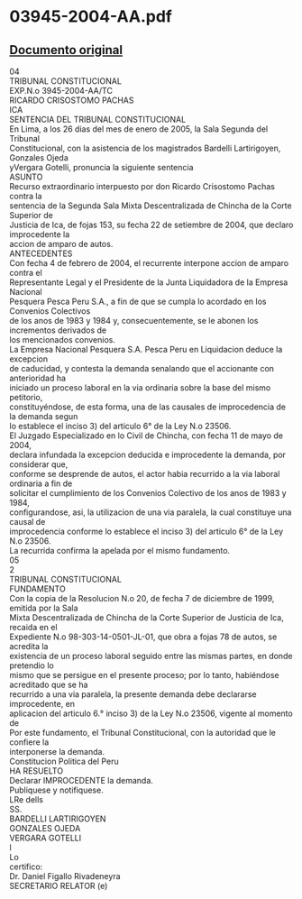 
03945-2004-AA.pdf
=================
  
[Documento original](https://tc.gob.pe/jurisprudencia/2005/03945-2004-AA.pdf)  
---  
04  
TRIBUNAL CONSTITUCIONAL  
EXP.N.o 3945-2004-AA/TC  
RICARDO CRISOSTOMO PACHAS  
ICA  
SENTENCIA DEL TRIBUNAL CONSTITUCIONAL  
En Lima, a los 26 dias del mes de enero de 2005, la Sala Segunda del Tribunal  
Constitucional, con la asistencia de los magistrados Bardelli Lartirigoyen, Gonzales Ojeda  
yVergara Gotelli, pronuncia la siguiente sentencia  
ASUNTO  
Recurso extraordinario interpuesto por don Ricardo Crisostomo Pachas contra la  
sentencia de la Segunda Sala Mixta Descentralizada de Chincha de la Corte Superior de  
Justicia de Ica, de fojas 153, su fecha 22 de setiembre de 2004, que declaro improcedente la  
accion de amparo de autos.  
ANTECEDENTES  
Con fecha 4 de febrero de 2004, el recurrente interpone accion de amparo contra el  
Representante Legal y el Presidente de la Junta Liquidadora de la Empresa Nacional  
Pesquera Pesca Peru S.A., a fin de que se cumpla lo acordado en los Convenios Colectivos  
de los anos de 1983 y 1984 y, consecuentemente, se le abonen los incrementos derivados de  
los mencionados convenios.  
La Empresa Nacional Pesquera S.A. Pesca Peru en Liquidacion deduce la excepcion  
de caducidad, y contesta la demanda senalando que el accionante con anterioridad ha  
iniciado un proceso laboral en la via ordinaria sobre la base del mismo petitorio,  
constituyéndose, de esta forma, una de las causales de improcedencia de la demanda segun  
lo establece el inciso 3) del articulo 6° de la Ley N.o 23506.  
El Juzgado Especializado en lo Civil de Chincha, con fecha 11 de mayo de 2004,  
declara infundada la excepcion deducida e improcedente la demanda, por considerar que,  
conforme se desprende de autos, el actor habia recurrido a la via laboral ordinaria a fin de  
solicitar el cumplimiento de los Convenios Colectivo de los anos de 1983 y 1984,  
configurandose, asi, la utilizacion de una via paralela, la cual constituye una causal de  
improcedencia conforme lo establece el inciso 3) del articulo 6° de la Ley N.o 23506.  
La recurrida confirma la apelada por el mismo fundamento.  
05  
2  
TRIBUNAL CONSTITUCIONAL  
FUNDAMENTO  
Con la copia de la Resolucion N.o 20, de fecha 7 de diciembre de 1999, emitida por la Sala  
Mixta Descentralizada de Chincha de la Corte Superior de Justicia de Ica, recaida en el  
Expediente N.o 98-303-14-0501-JL-01, que obra a fojas 78 de autos, se acredita la  
existencia de un proceso laboral seguido entre las mismas partes, en donde pretendio lo  
mismo que se persigue en el presente proceso; por lo tanto, habiéndose acreditado que se ha  
recurrido a una via paralela, la presente demanda debe declararse improcedente, en  
aplicacion del articulo 6.° inciso 3) de la Ley N.o 23506, vigente al momento de  
Por este fundamento, el Tribunal Constitucional, con la autoridad que le confiere la  
interponerse la demanda.  
Constitucion Politica del Peru  
HA RESUELTO  
Declarar IMPROCEDENTE la demanda.  
Publiquese y notifiquese.  
LRe dells  
SS.  
BARDELLI LARTIRIGOYEN  
GONZALES OJEDA  
VERGARA GOTELLI  
l  
Lo  
certifico:  
Dr. Daniel Figallo Rivadeneyra  
SECRETARIO RELATOR (e)